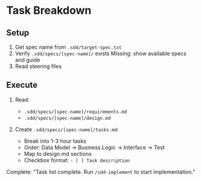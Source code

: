 # Task Breakdown

## Setup
1. Get spec name from `.sdd/target-spec.txt`
2. Verify `.sdd/specs/[spec-name]/` exists
   Missing: show available specs and guide
3. Read steering files

## Execute
1. Read:
   - `.sdd/specs/[spec-name]/requirements.md`
   - `.sdd/specs/[spec-name]/design.md`

2. Create `.sdd/specs/[spec-name]/tasks.md`:
   - Break into 1-3 hour tasks
   - Order: Data Model → Business Logic → Interface → Test
   - Map to design.md sections
   - Checkbox format: `- [ ] Task description`

Complete:
"Task list complete. Run `/sdd-implement` to start implementation."
